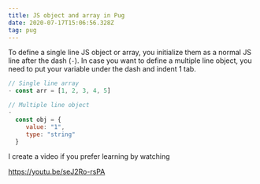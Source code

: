 ```yaml
---
title: JS object and array in Pug
date: 2020-07-17T15:06:56.328Z
tag: pug
---
```


To define a single line JS object or array, you initialize them as a normal JS line after the dash (`-`). In case you want to define a multiple line object, you need to put your variable under the dash and indent 1 tab.

```javascript
// Single line array
- const arr = [1, 2, 3, 4, 5]

// Multiple line object
-
  const obj = {
     value: "1",
     type: "string"
  }
```

I create a video if you prefer learning by watching

https://youtu.be/seJ2Ro-rsPA
